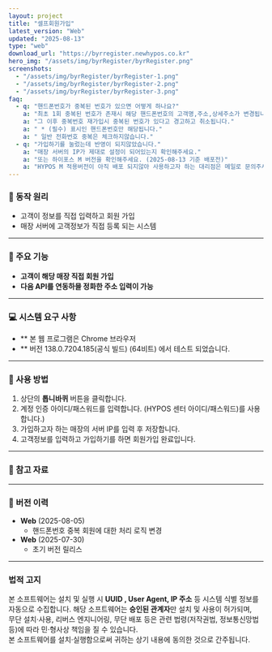 ```yaml
---
layout: project
title: "셀프회원가입"
latest_version: "Web"
updated: "2025-08-13"
type: "web"
download_url: "https://byrregister.newhypos.co.kr"
hero_img: "/assets/img/byrRegister/byrRegister.png"
screenshots:
  - "/assets/img/byrRegister/byrRegister-1.png"
  - "/assets/img/byrRegister/byrRegister-2.png"
  - "/assets/img/byrRegister/byrRegister-3.png"
faq:
  - q: "핸드폰번호가 중복된 번호가 있으면 어떻게 하나요?"
    a: "최초 1회 중복된 번호가 존재시 해당 핸드폰번호의 고객명,주소,상세주소가 변경됩니다."
    a: "그 이후 중복번호 재가입시 중복된 번호가 있다고 경고하고 취소됩니다."
    a: " * (필수) 표시인 핸드폰번호만 해당됩니다."
    a: " 일반 전화번호 중복은 체크하지않습니다."
  - q: "가입하기를 눌렀는데 반영이 되지않았습니다."
    a: "매장 서버의 IP가 제대로 설정이 되어있는지 확인해주세요."
    a: "또는 하이포스 M 버전을 확인해주세요. (2025-08-13 기준 배포전)"
    a: "HYPOS M 적용버전이 아직 배포 되지않아 사용하고자 하는 대리점은 메일로 문의주세요."
---
```


### 🔹 동작 원리
- 고객이 정보를 직접 입력하고 회원 가입
- 매장 서버에 고객정보가 직접 등록 되는 시스템
---

### 📌 주요 기능
- **고객이 해당 매장 직접 회원 가입**
- **다음 API를 연동하믈 정화한 주소 입력이 가능**
---

### 💻 시스템 요구 사항
- ** 본 웹 프로그램은 Chrome 브라우저
- ** 버전 138.0.7204.185(공식 빌드) (64비트) 에서 테스트 되었습니다.

---
### 📖 사용 방법
1. 상단의 **톱니바퀴** 버튼을 클릭합니다.
2. 계정 인증 아이디/패스워드를 입력합니다.
(HYPOS 센터 아이디/패스워드)를 사용합니다.)
3. 가입하고자 하는 매장의 서버 IP를 입력 후 저장합니다.
4. 고객정보를 입력하고 가입하기를 하면 회원가입 완료입니다.
---
### 📌 참고 자료

---
### 📜 버전 이력
- **Web** (2025-08-05)
  - 핸드폰번호 중복 회원에 대한 처리 로직 변경  
- **Web** (2025-07-30)
  - 초기 버전 릴리스
---
### 법적 고지
본 소프트웨어는 설치 및 실행 시 **UUID , User Agent, IP 주소** 등 시스템 식별 정보를 자동으로 수집합니다.
해당 소프트웨어는 **승인된 관계자**만 설치 및 사용이 허가되며,  
무단 설치·사용, 리버스 엔지니어링, 무단 배포 등은 관련 법령(저작권법, 정보통신망법 등)에 따라 민·형사상 책임을 질 수 있습니다.  
본 소프트웨어를 설치·실행함으로써 귀하는 상기 내용에 동의한 것으로 간주됩니다.
